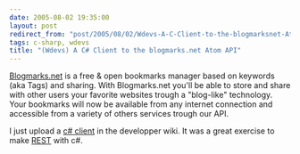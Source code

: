```yaml
---
date: 2005-08-02 19:35:00
layout: post
redirect_from: "post/2005/08/02/Wdevs-A-C-Client-to-the-blogmarksnet-Atom-API"
tags: c-sharp, wdevs
title: "(Wdevs) A C# Client to the blogmarks.net Atom API"
---
```


[Blogmarks.net](http://www.blogmarks.net/) is a free &amp; open
bookmarks manager based on keywords (aka Tags) and sharing. With Blogmarks.net
you'll be able to store and share with other users your favorite websites
trough a "blog-like" technology. Your bookmarks will now be available from any
internet connection and accessible from a variety of others services trough our
API.

I just upload a [c# client](http://dev.blogmarks.net/wiki/BlogmarksCSharpClient) in the
developper wiki. It was a great exercise to make [REST](http://en.wikipedia.org/wiki/REST) with c#.
